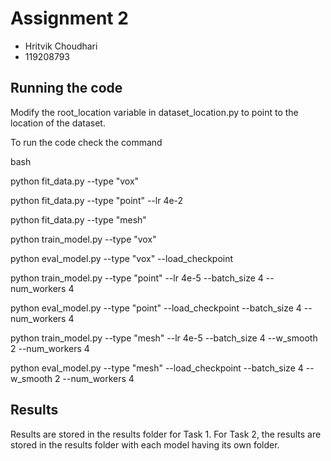 # Assignment 2

- Hritvik Choudhari 
- 119208793

## Running the code

Modify the root_location variable in dataset_location.py to point to the location of the dataset.

To run the code check the command

bash

python fit_data.py --type "vox"

python fit_data.py --type "point" --lr 4e-2

python fit_data.py --type "mesh"

python train_model.py --type "vox"

python eval_model.py --type "vox" --load_checkpoint

python train_model.py --type "point" --lr 4e-5 --batch_size 4 --num_workers 4

python eval_model.py --type "point" --load_checkpoint --batch_size 4 --num_workers 4

python train_model.py --type "mesh" --lr 4e-5 --batch_size 4 --w_smooth 2 --num_workers 4

python eval_model.py --type "mesh" --load_checkpoint --batch_size 4 --w_smooth 2 --num_workers 4



## Results

Results are stored in the results folder for Task 1. For Task 2, the results are stored in the results folder with each model having its own folder.